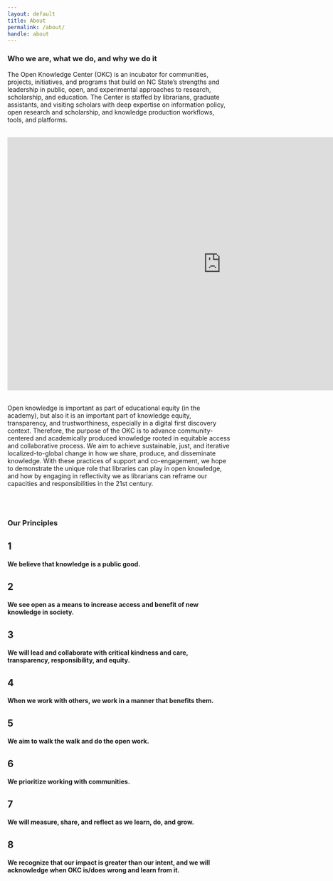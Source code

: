 ```yaml
---
layout: default
title: About
permalink: /about/
handle: about
---
```


<link rel="preconnect" href="https://fonts.googleapis.com">
<link rel="preconnect" href="https://fonts.gstatic.com" crossorigin>
<link href="https://fonts.googleapis.com/css2?family=Bungee+Shade&family=Urbanist:wght@300&display=swap" rel="stylesheet">



### Who we are, what we do, and why we do it

The Open Knowledge Center (OKC) is an incubator for communities, projects, initiatives, and programs that build on NC State’s strengths and leadership in public, open, and experimental approaches to research, scholarship, and education. The Center is staffed by librarians, graduate assistants, and visiting scholars with deep expertise on information policy, open research and scholarship, and knowledge production workflows, tools, and platforms. 
<br>
<br>	

<iframe src="https://docs.google.com/presentation/d/e/2PACX-1vTMyp8mbWMq6lH7MVqx402J1BXIuYS_jjQRsZVbMpEVnXKc2lbiib-eQFn4tgrhF64rnLpR875_whXh/embed?start=true&loop=true&delayms=3000" frameborder="0" width="960" height="569" allowfullscreen="true" mozallowfullscreen="true" webkitallowfullscreen="true"></iframe>
	
<br>
<br>

Open knowledge is important as part of educational equity (in the academy), but also it is an important part of knowledge equity, transparency, and trustworthiness, especially in a digital first discovery context. Therefore, the purpose of the OKC is to advance community-centered and academically produced knowledge rooted in equitable access and collaborative process. We aim to achieve sustainable, just, and iterative localized-to-global change in how we share, produce, and disseminate knowledge. With these practices of support and co-engagement, we hope to demonstrate the unique role that libraries can play in open knowledge, and how by engaging in reflectivity we as librarians can reframe our capacities and responsibilities in the 21st century.

<br>
<br>

### Our Principles

## 1   
#### We believe that knowledge is a public good.
	
## 2   
#### We see open as a means to increase access and benefit of new knowledge in society.
	
## 3   
#### We will lead and collaborate with critical kindness and care, transparency, responsibility, and equity.

## 4   
#### When we work with others, we work in a manner that benefits them.
	
## 5   
#### We aim to walk the walk and do the open work.
	
## 6   
#### We prioritize working with communities.
	
## 7   
#### We will measure, share, and reflect as we learn, do, and grow.

## 8   
#### We recognize that our impact is greater than our intent, and we will acknowledge when OKC is/does wrong and learn from it.
	




